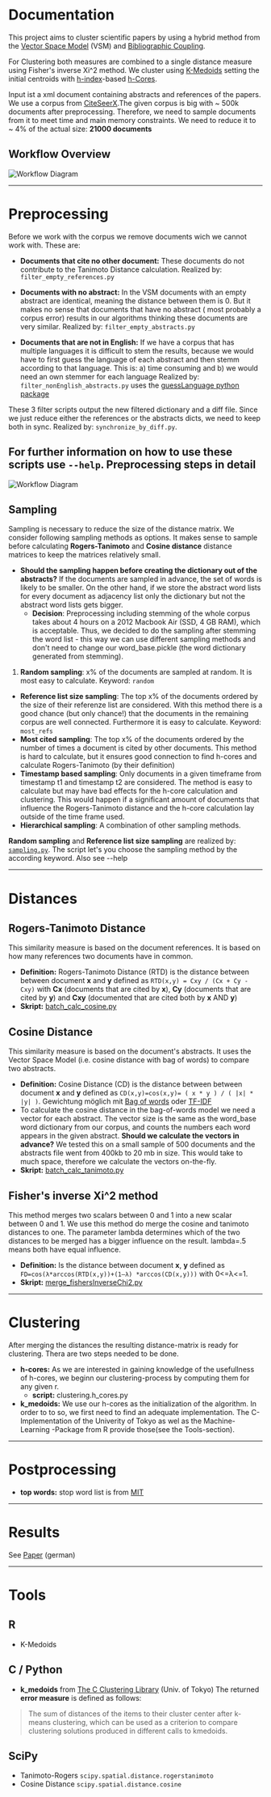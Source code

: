 Documentation
=============

This project aims to cluster scientific papers by using a hybrid method from the [Vector Space Model](http://en.wikipedia.org/wiki/Vector_space_model) (VSM) and [Bibliographic Coupling](http://en.wikipedia.org/wiki/Bibliographic_coupling). 

For Clustering both measures are combined to a single distance measure using Fisher's inverse Xi^2 method. We cluster using [K-Medoids](http://en.wikipedia.org/wiki/K-medoids) setting the initial centroids with [h-index](http://en.wikipedia.org/wiki/H-index)-based [h-Cores](http://link.springer.com/article/10.1007%2Fs11192-012-0639-3). 

Input ist a xml document containing abstracts and references of the papers. We use a corpus from  [CiteSeerX](http://citeseerx.ist.psu.edu/index).The given corpus is big with ~ 500k documents after preprocessing. Therefore, we need to sample documents from it to meet time and main memory constraints. We need to reduce it to ~ 4% of the actual size: __21000 documents__


Workflow Overview
-----------------
![Workflow Diagram](https://github.com/gessulat/txt_mining/blob/master/img/hybrid_clustering_flow.png?raw=true)



------------------------------------



Preprocessing
=============
Before we work with the corpus we remove documents wich we cannot work with. These are:

* __Documents that cite no other document:__ These documents do not contribute to the Tanimoto Distance calculation. Realized by: ``filter_empty_references.py``

* __Documents with no abstract:__ In the VSM documents with an empty abstract are identical, meaning the distance between them is 0. But it makes no sense that documents that have no abstract ( most probably a corpus error) results in our algorithms thinking these documents are very similar. Realized by: ``filter_empty_abstracts.py``

* __Documents that are not in English:__ If we have a corpus that has multiple languages it is difficult to stem the results, because we would have to first guess the language of each abstract and then stemm according to that language. This is:
  a) time consuming and
  b) we would need an own stemmer for each language
Realized by: ``filter_nonEnglish_abstracts.py`` uses the [guessLanguage python package](http://pypi.python.org/pypi/guess-language)

These 3 filter scripts output the new filtered dictionary and a diff file. Since we just reduce either the references or the abstracts dicts, we need to keep both in sync. Realized by: ``synchronize_by_diff.py``.

For further information on how to use these scripts use ``--help``.
Preprocessing steps in detail
----

![Workflow Diagram](https://github.com/gessulat/txt_mining/blob/master/img/preprocessing_diagram.jpg?raw=true)



Sampling
--------
Sampling is necessary to reduce the size of the distance matrix. We consider following sampling methods as options. It makes sense to sample before calculating __Rogers-Tanimoto__ and __Cosine distance__ distance matrices to keep the matrices relatively small.

* __Should the sampling happen before creating the dictionary out of the abstracts?__ If the documents are sampled in advance, the set of words is likely to be smaller. On the other hand, if we store the abstract word lists for every document as adjacency list only the dictionary but not the abstract word lists gets bigger. 
  * __Decision__: Preprocessing including stemming of the whole corpus takes about 4 hours on a 2012 Macbook Air (SSD, 4 GB RAM), which is acceptable. Thus, we decided to do the sampling after stemming the word list - this way we can use different sampling methods and don't need to change our word_base.pickle (the word dictionary generated from stemming).


1. __Random sampling__: x% of the documents are sampled at random. It is most easy to calculate. Keyword: ``random``
* __Reference list size sampling__: The top x% of the documents ordered by the size of their referenze list are considered. With this method there is a good chance (but only chance!) that the documents in the remaining corpus are well connected. Furthermore it is easy to calculate. Keyword: ``most_refs``
* __Most cited sampling__: The top x% of the documents ordered by the number of times a document is cited by other documents. This method is hard to calculate, but it ensures good connection to find h-cores and calculate Rogers-Tanimoto (by their definition)
* __Timestamp based sampling__: Only documents in a given timeframe from timestamp t1 and timestamp t2 are considered. The method is easy to calculate but may have bad effects for the h-core calculation and clustering. This would happen if a significant amount of documents that influence the Rogers-Tanimoto distance and the h-core calculation lay outside of the time frame used. 
*  __Hierarchical sampling__: A combination of other sampling methods.


__Random sampling__ and __Reference list size sampling__ are realized by: [``sampling.py``](https://github.com/gessulat/txt_mining/blob/master/preprocessing/sampling.py). The script let's you choose the sampling method by the according keyword. Also see --help


-----
Distances
=========

Rogers-Tanimoto Distance
------------------------
This similarity measure is based on the document references. It is based on how many references two documents have in common.

* __Definition:__ Rogers-Tanimoto Distance (RTD) is the distance between between document __x__ and __y__ defined as ``RTD(x,y) = Cxy / (Cx + Cy - Cxy)`` with __Cx__ (documents that are cited by __x__), __Cy__ (documents that are cited by __y__) and __Cxy__ (documented that are cited both by __x__ AND __y__)
* __Skript:__ [batch_calc_cosine.py](https://github.com/gessulat/txt_mining/blob/master/distance_matrix_calc/batch_calc_cosine.py)


Cosine Distance
---------------
This similarity measure is based on the document's abstracts. It uses the Vector Space Model (i.e. cosine distance with bag of words) to compare two abstracts.

* __Definition:__ Cosine Distance (CD) is the distance between between document __x__ and __y__ defined as ``CD(x,y)=cos(x,y)= ( x * y ) / ( |x| * |y| )``. Gewichtung möglich mit [Bag of words](http://en.wikipedia.org/wiki/Bag-of-words_model) oder [TF-IDF](http://en.wikipedia.org/wiki/Tf%E2%80%93idf)
* To calculate the cosine distance in the bag-of-words model we need a vector for each abstract. The vector size is the same as the word_base word dictionary from our corpus, and counts the numbers each word appears in the given abstract. __Should we calculate the vectors in advance?__ We tested this on a small sample of 500 documents and the abstracts file went from 400kb to 20 mb in size. This would take to much space, therefore we calculate the vectors on-the-fly.
* __Skript:__ [batch_calc_tanimoto.py](https://github.com/gessulat/txt_mining/blob/master/distance_matrix_calc/batch_calc_tanimoto.py)

Fisher's inverse Xi^2 method
----------------------------
This method merges two scalars between 0 and 1 into a new scalar between 0 and 1. We use this method do merge the cosine and tanimoto distances to one. The parameter lambda determines which of the two distances to be merged has a bigger influence on the result. lambda=.5 means both have equal influence.

* __Definition:__ Is the distance between document __x__, __y__ defined as ``FD=cos(λ*arccos(RTD(x,y))+(1–λ) *arccos(CD(x,y)))`` with 0<=λ<=1.
* __Skript:__ [merge_fishersInverseChi2.py](https://github.com/gessulat/txt_mining/blob/master/distance_matrix_calc/merge_fishersInverseChi2.py)

---------------------------------
# Clustering

After merging the distances the resulting distance-matrix is ready for clustering. Thera are two steps needed to be done. 

* __h-cores:__ As we are interested in gaining knowledge of the usefullness of h-cores, we beginn our clustering-process by computing them for any given r.
	* __script:__ clustering.h_cores.py
* __k_medoids:__ We use our h-cores as the initialization of the algorithm. In order to to so, we first need to find an adequate implementation. The C-Implementation of the Univerity of Tokyo as wel as the Machine-Learning -Package from R provide those(see the Tools-section). 


---------------------------------
# Postprocessing

* __top words:__ stop word list is from [MIT](http://jmlr.csail.mit.edu/papers/volume5/lewis04a/a11-smart-stop-list/english.stop)

---------------------------------
# Results
See [Paper](https://github.com/gessulat/txt_mining/blob/text_mining.pdf) (german)


---------------------------------
Tools
=====
R
-
* K-Medoids

C / Python
-
* __k_medoids__ from [The C Clustering Library](http://bonsai.hgc.jp/~mdehoon/software/cluster/cluster.pdf) (Univ. of Tokyo)
 The returned __error measure__ is defined as follows:  
 > The sum of distances of the items to their cluster center after k-means clustering, which can be used as a criterion to compare clustering solutions produced in different calls to kmedoids.


SciPy
-----
* Tanimoto-Rogers ``scipy.spatial.distance.rogerstanimoto``
* Cosine Distance ``scipy.spatial.distance.cosine``






